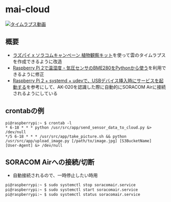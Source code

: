 # mai-cloud

[![タイムラプス動画](http://img.youtube.com/vi/w0w_pv3Z3lo/0.jpg)](https://www.youtube.com/watch?v=w0w_pv3Z3lo)

## 概要
- [ラズパイ x ソラコムキャンペーン 植物観察キット](https://github.com/soracom/handson/blob/master/plant-observation/kit.md)を使って雲のタイムラプスを作成できるように改造
- [Raspberry Pi 2で温湿度・気圧センサのBME280をPythonから使う](http://qiita.com/masato/items/027e5c824ae75ab417c1)を利用できるように修正
- [Raspberry Pi 2 + systemd + udevで、USBデバイス挿入時にサービスを起動する](http://thinkami.hatenablog.com/entry/2015/06/25/064658)を参考にして、AK-020を認識した際に自動的にSORACOM Airに接続されるようにしている

## crontabの例
```
pi@raspberrypi:~ $ crontab -l
* 6-18 * * * python /usr/src/app/send_sensor_data_to_cloud.py &> /dev/null
*/5 6-18 * * * /usr/src/app/take_picture.sh && python /usr/src/app/upload_image.py [/path/to/image.jpg] [S3BucketName] [User-Agent] &> /dev/null
```

## SORACOM Airへの接続/切断
- 自動接続されるので、一時停止したい時用
```bash
pi@raspberrypi:~ $ sudo systemctl stop soracomair.service
pi@raspberrypi:~ $ sudo systemctl start soracomair.service
pi@raspberrypi:~ $ sudo systemctl status soracomair.service
```
